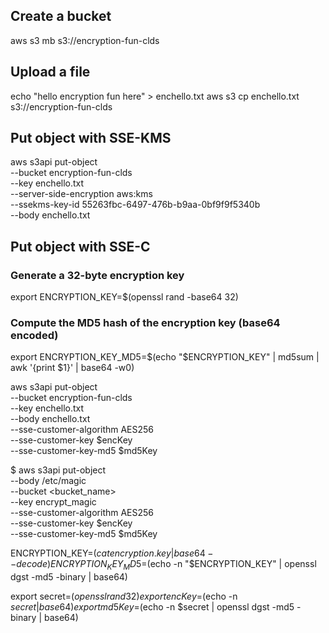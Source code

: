 ## Create a bucket

aws s3 mb s3://encryption-fun-clds

## Upload  a file

echo "hello encryption fun here" > enchello.txt
aws s3 cp enchello.txt s3://encryption-fun-clds

## Put object with SSE-KMS

aws s3api put-object \
--bucket encryption-fun-clds \
--key enchello.txt \
--server-side-encryption aws:kms \
--ssekms-key-id 55263fbc-6497-476b-b9aa-0bf9f9f5340b \
--body enchello.txt

## Put object with SSE-C

### Generate a 32-byte encryption key

export ENCRYPTION_KEY=$(openssl rand -base64 32)

### Compute the MD5 hash of the encryption key (base64 encoded)

export ENCRYPTION_KEY_MD5=$(echo "$ENCRYPTION_KEY" | md5sum | awk '{print $1}' | base64 -w0)

aws s3api put-object \
--bucket encryption-fun-clds \
--key enchello.txt \
--body enchello.txt \
--sse-customer-algorithm AES256 \
--sse-customer-key $encKey \
--sse-customer-key-md5 $md5Key

$ aws s3api put-object \
  --body /etc/magic \
  --bucket <bucket_name> \
  --key encrypt_magic \
  --sse-customer-algorithm AES256 \
  --sse-customer-key $encKey \
  --sse-customer-key-md5 $md5Key

ENCRYPTION_KEY=$(cat encryption.key | base64 --decode)
ENCRYPTION_KEY_MD5=$(echo -n "$ENCRYPTION_KEY" | openssl dgst -md5 -binary | base64)

export secret=$(openssl rand 32)
export encKey=$(echo -n $secret | base64)
export md5Key=$(echo -n $secret | openssl dgst -md5 -binary | base64)

